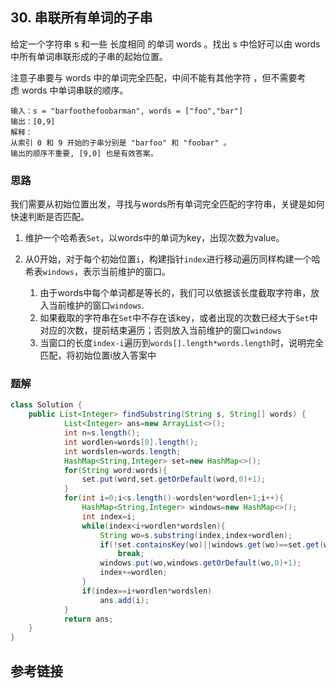 ## 30. 串联所有单词的子串
给定一个字符串 s 和一些 长度相同 的单词 words 。找出 s 中恰好可以由 words 中所有单词串联形成的子串的起始位置。

注意子串要与 words 中的单词完全匹配，中间不能有其他字符 ，但不需要考虑 words 中单词串联的顺序。

```
输入：s = "barfoothefoobarman", words = ["foo","bar"]
输出：[0,9]
解释：
从索引 0 和 9 开始的子串分别是 "barfoo" 和 "foobar" 。
输出的顺序不重要, [9,0] 也是有效答案。
```

### 思路
我们需要从初始位置出发，寻找与words所有单词完全匹配的字符串，关键是如何快速判断是否匹配。

1. 维护一个哈希表`Set`，以words中的单词为key，出现次数为value。

2. 从0开始，对于每个初始位置`i`，构建指针`index`进行移动遍历同样构建一个哈希表`windows`，表示当前维护的窗口。
    1. 由于words中每个单词都是等长的，我们可以依据该长度截取字符串，放入当前维护的窗口`windows`.
    2. 如果截取的字符串在`Set`中不存在该key，或者出现的次数已经大于`Set`中对应的次数，提前结束遍历；否则放入当前维护的窗口`windows`
    3. 当窗口的长度`index-i`遍历到`words[].length*words.length`时，说明完全匹配，将初始位置i放入答案中

### 题解
```java
class Solution {
    public List<Integer> findSubstring(String s, String[] words) {
            List<Integer> ans=new ArrayList<>();
            int n=s.length();
            int wordlen=words[0].length();
            int wordslen=words.length;
            HashMap<String,Integer> set=new HashMap<>();
            for(String word:words){
                set.put(word,set.getOrDefault(word,0)+1);
            }
            for(int i=0;i<s.length()-wordslen*wordlen+1;i++){
                HashMap<String,Integer> windows=new HashMap<>();
                int index=i;
                while(index<i+wordlen*wordslen){
                    String wo=s.substring(index,index+wordlen);
                    if(!set.containsKey(wo)||windows.get(wo)==set.get(wo))
                        break;
                    windows.put(wo,windows.getOrDefault(wo,0)+1);
                    index+=wordlen;
                }
                if(index==i+wordlen*wordslen)
                    ans.add(i);
            }
            return ans;
    }
}
```
## 参考链接